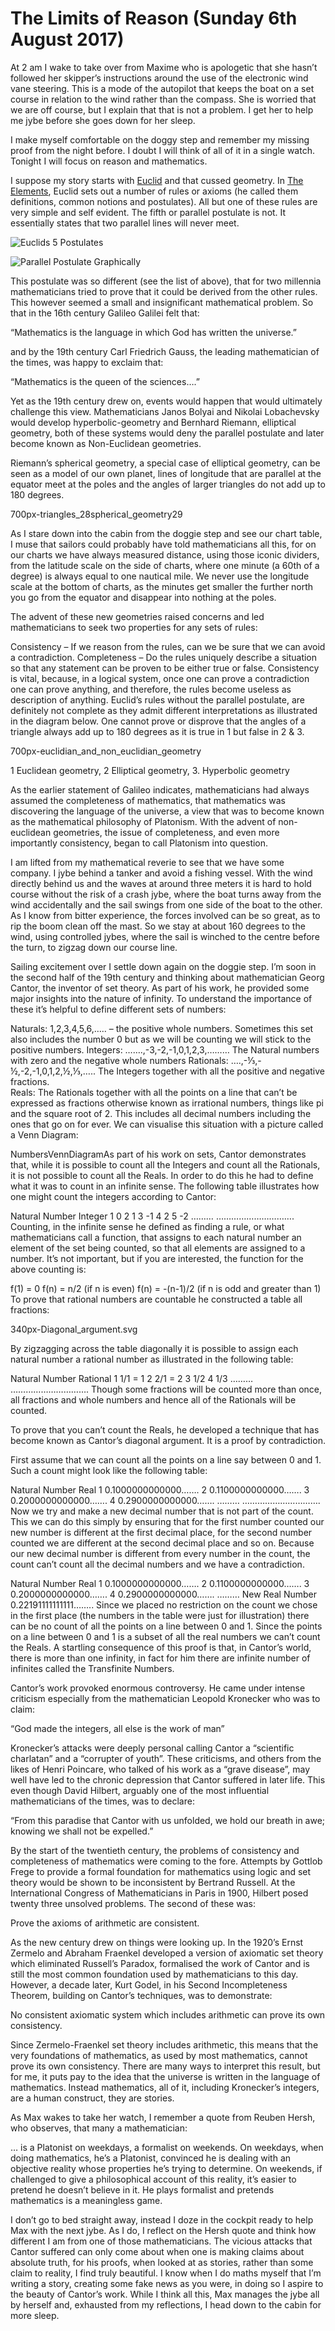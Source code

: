
# The Limits of Reason (Sunday 6th August 2017) #

At 2 am I wake to take over from Maxime who is apologetic that she hasn’t followed her skipper’s instructions around the use of the electronic wind vane steering. This is a mode of the autopilot that keeps the boat on a set course in relation to the wind rather than the compass. She is worried that we are off course, but I explain that that is not a problem. I get her to help me jybe before she goes down for her sleep.

I make myself comfortable on the doggy step and remember my missing proof from the night before. I doubt I will think of all of it in a single watch. Tonight I will focus on reason and mathematics.

I suppose my story starts with [Euclid](https://en.wikipedia.org/wiki/Euclid) and that cussed geometry. In [The Elements](https://en.wikipedia.org/wiki/Euclid%27s_Elements), Euclid sets out a number of rules or axioms (he called them definitions, common notions and postulates). All but one of these rules are very simple and self evident. The fifth or parallel postulate is not. It essentially states that two parallel lines will never meet.

![Euclids 5 Postulates](../images/euclids5postulates.png "Euclids Parallel Postulates")

![Parallel Postulate Graphically](../images/parallel_postulate.png "Parallel Postulate Graphically")

This postulate was so different (see the list of above), that for two millennia mathematicians tried to prove that it could be derived from the other rules. This however seemed a small and insignificant mathematical problem. So that in the 16th century Galileo Galilei felt that:

“Mathematics is the language in which God has written the universe.”

and by the 19th century Carl Friedrich Gauss, the leading mathematician of the times, was happy to exclaim that:

“Mathematics is the queen of the sciences….”

Yet as the 19th century drew on, events would happen that would ultimately challenge this view. Mathematicians Janos Bolyai and Nikolai Lobachevsky would develop hyperbolic-geometry and Bernhard Riemann, elliptical geometry, both of these systems would deny the parallel postulate and later become known as Non-Euclidean geometries.

Riemann’s spherical geometry, a special case of elliptical geometry, can be seen as a model of our own planet, lines of longitude that are parallel at the equator meet at the poles and the angles of larger triangles do not add up to 180 degrees.

700px-triangles_28spherical_geometry29

As I stare down into the cabin from the doggie step and see our chart table, I muse that sailors could probably have told mathematicians all this, for on our charts we have always measured distance, using those iconic dividers, from the latitude scale on the side of charts, where one minute (a 60th of a degree) is always equal to one nautical mile. We never use the longitude scale at the bottom of charts, as the minutes get smaller the further north you go from the equator and disappear into nothing at the poles.

The advent of these new geometries raised concerns and led mathematicians to seek two properties for any sets of rules:

Consistency – If we reason from the rules, can we be sure that we can avoid a contradiction.
Completeness – Do the rules uniquely describe a situation so that any statement can be proven to be either true or false.
Consistency is vital, because, in a logical system, once one can prove a contradiction one can prove anything, and therefore, the rules become useless as description of anything. Euclid’s rules without the parallel postulate, are definitely not complete as they admit different interpretations as illustrated in the diagram below. One cannot prove or disprove that the angles of a triangle always add up to 180 degrees as it is true in 1 but false in 2 & 3.

700px-euclidian_and_non_euclidian_geometry

1 Euclidean geometry, 2 Elliptical geometry, 3. Hyperbolic geometry

As the earlier statement of Galileo indicates, mathematicians had always assumed the completeness of mathematics, that mathematics was discovering the language of the universe, a view that was to become known as the mathematical philosophy of Platonism. With the advent of non-euclidean geometries, the issue of completeness, and even more importantly consistency, began to call Platonism into question.

I am lifted from my mathematical reverie to see that we have some company. I jybe behind a tanker and avoid a fishing vessel. With the wind directly behind us and the waves at around three meters it is hard to hold course without the risk of a crash jybe, where the boat turns away from the wind accidentally and the sail swings from one side of the boat to the other. As I know from bitter experience, the forces involved can be so great, as to rip the boom clean off the mast. So we stay at about 160 degrees to the wind, using controlled jybes, where the sail is winched to the centre before the turn, to zigzag down our course line.  

Sailing excitement over I settle down again on the doggie step. I’m soon in the second half of the 19th century and thinking about mathematician Georg Cantor, the inventor of set theory. As part of his work, he provided some major insights into the nature of infinity. To understand the importance of these it’s helpful to define different sets of numbers:

Naturals: 1,2,3,4,5,6,….. – the positive whole numbers. Sometimes this set also includes the number 0 but as we will be counting we will stick to the positive numbers.
Integers:  …….,-3,-2,-1,0,1,2,3,……… The Natural numbers with zero and the negative whole numbers
Rationals: ….,-⅓,-½,-2,-1,0,1,2,½,⅓,….. The Integers together with all the positive and negative fractions.  
Reals: The Rationals together with all the points on a line that can’t be expressed as fractions otherwise known as irrational numbers, things like pi and the square root of 2. This includes all decimal numbers including the ones that go on for ever.
We can visualise this situation with a picture called a Venn Diagram:

NumbersVennDiagramAs part of his work on sets, Cantor demonstrates that, while it is possible to count all the Integers and count all the Rationals, it is not possible to count all the Reals. In order to do this he had to define what it was to count in an infinite sense. The following table illustrates how one might count the integers according to Cantor:

Natural Number  Integer
1   0
2   1
3   -1
4   2
5   -2
……… ………………………….
Counting, in the infinite sense he defined as finding a rule, or what mathematicians call a function, that assigns to each natural number an element of the set being counted, so that all elements are assigned to a number. It’s not important, but if you are interested, the function for the above counting is:

f(1) = 0
f(n) = n/2 (if n is even)
f(n) = -(n-1)/2 (if n is odd and greater than 1)
To prove that rational numbers are countable he constructed a table all fractions:

340px-Diagonal_argument.svg

By zigzagging across the table diagonally it is possible to assign each natural number a rational number as illustrated in the following table:

Natural Number  Rational
1   1/1 = 1
2   2/1 = 2
3   1/2
4   1/3
……… ………………………….
Though some fractions will be counted more than once, all fractions and whole numbers and hence all of the Rationals will be counted.

To prove that you can’t count the Reals, he developed a technique that has become known as Cantor’s diagonal argument. It is a proof by contradiction.

First assume that we can count all the points on a line say between 0 and 1. Such a count might look like the following table:

Natural Number  Real
1   0.1000000000000…….
2   0.1100000000000…….
3   0.2000000000000…….
4   0.2900000000000…….
……… ………………………….
Now we try and make a new decimal number that is not part of the count. This we can do this simply by ensuring that for the first number counted our new number is different at the first decimal place, for the second number counted we are different at the second decimal place and so on. Because our new decimal number is different from every number in the count, the count can’t count all the decimal numbers and we have a contradiction.

Natural Number  Real
1   0.1000000000000…….
2   0.1100000000000…….
3   0.2000000000000…….
4   0.2900000000000…….
……… 
New Real Number 0.22191111111111……..
Since we placed no restriction on the count we chose in the first place (the numbers in the table were just for illustration) there can be no count of all the points on a line between 0 and 1. Since the points on a line between 0 and 1 is a subset of all the real numbers we can’t count the Reals. A startling consequence of this proof is that, in Cantor’s world, there is more than one infinity, in fact for him there are infinite number of infinites called the Transfinite Numbers.

Cantor’s work provoked enormous controversy. He came under intense criticism especially from the mathematician Leopold Kronecker who was to claim:

“God made the integers, all else is the work of man”

Kronecker’s attacks were deeply personal calling Cantor a “scientific charlatan” and a “corrupter of youth”. These criticisms, and others from the likes of Henri Poincare, who talked of his work as a “grave disease”, may well have led to the chronic depression that Cantor suffered in later life. This even though David Hilbert, arguably one of the most influential mathematicians of the times, was to declare:

“From this paradise that Cantor with us unfolded, we hold our breath in awe; knowing we shall not be expelled.”

By the start of the twentieth century, the problems of consistency and completeness of mathematics were coming to the fore. Attempts by Gottlob Frege to provide a formal foundation for mathematics using logic and set theory would be shown to be inconsistent by Bertrand Russell. At the International Congress of Mathematicians in Paris in 1900, Hilbert posed twenty three unsolved problems. The second of these was:

Prove the axioms of arithmetic are consistent.

As the new century drew on things were looking up. In the 1920’s Ernst Zermelo and Abraham Fraenkel developed a version of axiomatic set theory which eliminated Russell’s Paradox, formalised the work of Cantor and is still the most common foundation used by mathematicians to this day. However, a decade later, Kurt Godel, in his Second Incompleteness Theorem, building on Cantor’s techniques, was to demonstrate:

No consistent axiomatic system which includes arithmetic can prove its own consistency.

Since Zermelo-Fraenkel set theory includes arithmetic, this means that the very foundations of mathematics, as used by most mathematics, cannot prove its own consistency. There are many ways to interpret this result, but for me, it puts pay to the idea that the universe is written in the language of mathematics. Instead mathematics, all of it, including Kronecker’s integers, are a human construct, they are stories.

As Max wakes to take her watch, I remember a quote from Reuben Hersh, who observes, that many a mathematician:

… is a Platonist on weekdays, a formalist on weekends. On weekdays, when doing mathematics, he’s a Platonist, convinced he is dealing with an objective reality whose properties he’s trying to determine. On weekends, if challenged to give a philosophical account of this reality, it’s easier to pretend he doesn’t believe in it. He plays formalist and pretends mathematics is a meaningless game.

I don’t go to bed straight away, instead I doze in the cockpit ready to help Max with the next jybe. As I do, I reflect on the Hersh quote and think how different I am from one of those mathematicians. The vicious attacks that Cantor suffered can only come about when one is making claims about absolute truth, for his proofs, when looked at as stories, rather than some claim to reality, I find truly beautiful. I know when I do maths myself that I’m writing a story, creating some fake news as you were, in doing so I aspire to the beauty of Cantor’s work. While I think all this, Max manages the jybe all by herself and, exhausted from my reflections, I head down to the cabin for more sleep.

